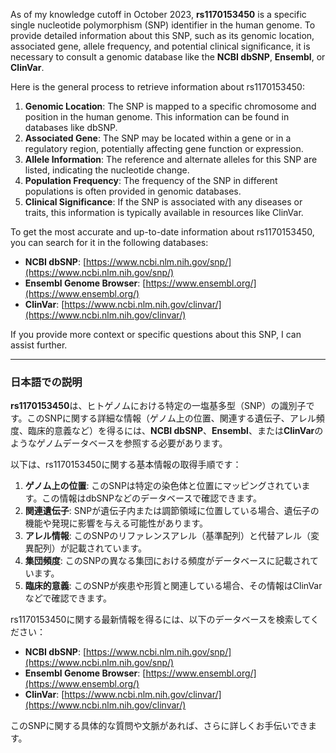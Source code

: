 As of my knowledge cutoff in October 2023, **rs1170153450** is a specific single nucleotide polymorphism (SNP) identifier in the human genome. To provide detailed information about this SNP, such as its genomic location, associated gene, allele frequency, and potential clinical significance, it is necessary to consult a genomic database like the **NCBI dbSNP**, **Ensembl**, or **ClinVar**.

Here is the general process to retrieve information about rs1170153450:

1. **Genomic Location**: The SNP is mapped to a specific chromosome and position in the human genome. This information can be found in databases like dbSNP.
2. **Associated Gene**: The SNP may be located within a gene or in a regulatory region, potentially affecting gene function or expression.
3. **Allele Information**: The reference and alternate alleles for this SNP are listed, indicating the nucleotide change.
4. **Population Frequency**: The frequency of the SNP in different populations is often provided in genomic databases.
5. **Clinical Significance**: If the SNP is associated with any diseases or traits, this information is typically available in resources like ClinVar.

To get the most accurate and up-to-date information about rs1170153450, you can search for it in the following databases:
- **NCBI dbSNP**: [https://www.ncbi.nlm.nih.gov/snp/](https://www.ncbi.nlm.nih.gov/snp/)
- **Ensembl Genome Browser**: [https://www.ensembl.org/](https://www.ensembl.org/)
- **ClinVar**: [https://www.ncbi.nlm.nih.gov/clinvar/](https://www.ncbi.nlm.nih.gov/clinvar/)

If you provide more context or specific questions about this SNP, I can assist further.

---

### 日本語での説明
**rs1170153450**は、ヒトゲノムにおける特定の一塩基多型（SNP）の識別子です。このSNPに関する詳細な情報（ゲノム上の位置、関連する遺伝子、アレル頻度、臨床的意義など）を得るには、**NCBI dbSNP**、**Ensembl**、または**ClinVar**のようなゲノムデータベースを参照する必要があります。

以下は、rs1170153450に関する基本情報の取得手順です：
1. **ゲノム上の位置**: このSNPは特定の染色体と位置にマッピングされています。この情報はdbSNPなどのデータベースで確認できます。
2. **関連遺伝子**: SNPが遺伝子内または調節領域に位置している場合、遺伝子の機能や発現に影響を与える可能性があります。
3. **アレル情報**: このSNPのリファレンスアレル（基準配列）と代替アレル（変異配列）が記載されています。
4. **集団頻度**: このSNPの異なる集団における頻度がデータベースに記載されています。
5. **臨床的意義**: このSNPが疾患や形質と関連している場合、その情報はClinVarなどで確認できます。

rs1170153450に関する最新情報を得るには、以下のデータベースを検索してください：
- **NCBI dbSNP**: [https://www.ncbi.nlm.nih.gov/snp/](https://www.ncbi.nlm.nih.gov/snp/)
- **Ensembl Genome Browser**: [https://www.ensembl.org/](https://www.ensembl.org/)
- **ClinVar**: [https://www.ncbi.nlm.nih.gov/clinvar/](https://www.ncbi.nlm.nih.gov/clinvar/)

このSNPに関する具体的な質問や文脈があれば、さらに詳しくお手伝いできます。